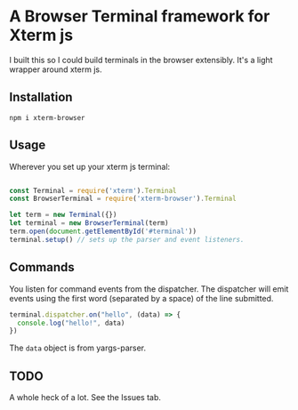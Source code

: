# A Browser Terminal framework for Xterm js

I built this so I could build terminals in the browser extensibly. It's a light wrapper around xterm js.

## Installation

```
npm i xterm-browser
```

## Usage

Wherever you set up your xterm js terminal:

```javascript

const Terminal = require('xterm').Terminal
const BrowserTerminal = require('xterm-browser').Terminal

let term = new Terminal({})
let terminal = new BrowserTerminal(term)
term.open(document.getElementById('#terminal'))
terminal.setup() // sets up the parser and event listeners.

```

## Commands

You listen for command events from the dispatcher. The dispatcher will emit events using the first word (separated by a space) of the line submitted.

```javascript
terminal.dispatcher.on("hello", (data) => {
  console.log("hello!", data)
})
```

The `data` object is from yargs-parser.

## TODO

A whole heck of a lot. See the Issues tab.

